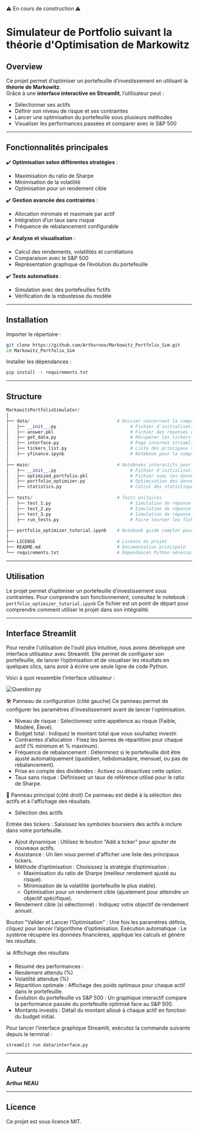 ⚠️ En cours de construction ⚠️

# Simulateur de Portfolio suivant la théorie d'Optimisation de Markowitz

## Overview

Ce projet permet d’optimiser un portefeuille d’investissement en utilisant la **théorie de Markowitz**.  
Grâce à une **interface interactive en Streamlit**, l’utilisateur peut :  
- Sélectionner ses actifs  
- Définir son niveau de risque et ses contraintes  
- Lancer une optimisation du portefeuille sous plusieurs méthodes  
- Visualiser les performances passées et comparer avec le S&P 500  

---

## Fonctionnalités principales
✔️ **Optimisation selon différentes stratégies** :  
- Maximisation du ratio de Sharpe  
- Minimisation de la volatilité  
- Optimisation pour un rendement cible  

✔️ **Gestion avancée des contraintes** :  
- Allocation minimale et maximale par actif  
- Intégration d’un taux sans risque  
- Fréquence de rebalancement configurable  

✔️ **Analyse et visualisation** :  
- Calcul des rendements, volatilités et corrélations  
- Comparaison avec le S&P 500  
- Représentation graphique de l’évolution du portefeuille  

✔️ **Tests automatisés** :  
- Simulation avec des portefeuilles fictifs  
- Vérification de la robustesse du modèle
---

## Installation

Importer le répertoire :
```bash
git clone https://github.com/Arthurnoo/Markowitz_Portfolio_Sim.git
cd Markowitz_Portfolio_Sim
```
Installer les dépendances :
```bash
pip install -r requirements.txt
```
---

## Structure

```python
MarkowitzPortfolioSimulator/
│
├── data/                                 # Dossier concernant la compréhension et la récupération de la data
│   ├── __init__.py                            # Fichier d'initialisation pour le module
│   ├── answer.pkl                             # Fichier des réponses de l'utilisateur dans interface.py
│   ├── get_data.py                            # Récupérer les tickers du S&P 500
│   ├── interface.py                           # Page internet streamlit pour récupérer les informations de l'utilisateur, et afficher les résultats
│   ├── tickers_list.py                        # Liste des principaux tickers (aide pour les utilisateurs)
│   ├── yfinance.ipynb                         # Notebook pour la compréhension basique de yfinance
│
├── main/                                 # Notebooks interactifs pour démonstration
│   ├── __init__.py                            # Fichier d'initialisation pour le module
│   ├── optimized_portfolio.pkl                # Fichier avec les données finales pour l'exporter dans interface.py
│   ├── portfolio_optimizer.py                 # Optimisation des données sous contraintes
│   ├── statistics.py                          # Calcul des statistiques basiques des tickers (rendements moyens, volatilités, matrice de corrélation)
│
├── tests/                                # Tests unitaires
│   ├── test_1.py                              # Simulation de réponse utilisateur 1 (5 tickers)
│   ├── test_2.py                              # Simulation de réponse utilisateur 2 (10 tickers)
│   ├── test_3.py                              # Simulation de réponse utilisateur 3 (20 tickers)
│   ├── run_tests.py                           # Faire tourner les fichiers de tests et vérifier que tout fonctionne
│
├── portfolio_optimizer_tutorial.ipynb    # Notebook guide complet pour l'utilisateur
│
├── LICENSE                               # Licence du projet
├── README.md                             # Documentation principale
└── requirements.txt                      # Dépendances Python nécessaires
```

---

## Utilisation

Le projet permet d’optimiser un portefeuille d’investissement sous contraintes.
Pour comprendre son fonctionnement, consultez le notebook : `portfolio_optimizer_tutorial.ipynb`
Ce fichier est un point de départ pour comprendre comment utiliser le projet dans son intégralité.

---

## Interface Streamlit

Pour rendre l'utilisation de l'outil plus intuitive, nous avons développé une interface utilisateur avec Streamlit. Elle permet de configurer son portefeuille, de lancer l’optimisation et de visualiser les résultats en quelques clics, sans avoir à écrire une seule ligne de code Python.

Voici à quoi ressemble l’interface utilisateur :

![Question py](https://github.com/user-attachments/assets/5f745dc6-961f-449d-b5f9-fd885a9fbeb0)

🛠 Panneau de configuration (côté gauche)
Ce panneau permet de configurer les paramètres d'investissement avant de lancer l'optimisation.

- Niveau de risque : Sélectionnez votre appétence au risque (Faible, Modéré, Élevé).
- Budget total : Indiquez le montant total que vous souhaitez investir.
- Contraintes d’allocation : Fixez les bornes de répartition pour chaque actif (% minimum et % maximum).
- Fréquence de rebalancement : Déterminez si le portefeuille doit être ajusté automatiquement (quotidien, hebdomadaire, mensuel, ou pas de rebalancement).
- Prise en compte des dividendes : Activez ou désactivez cette option.
- Taux sans risque : Définissez un taux de référence utilisé pour le ratio de Sharpe.

📍 Panneau principal (côté droit)
Ce panneau est dédié à la sélection des actifs et à l'affichage des résultats.

- Sélection des actifs

Entrée des tickers : Saisissez les symboles boursiers des actifs à inclure dans votre portefeuille.
- Ajout dynamique : Utilisez le bouton "Add a ticker" pour ajouter de nouveaux actifs.
- Assistance : Un lien vous permet d'afficher une liste des principaux tickers.
- Méthode d’optimisation : Choisissez la stratégie d’optimisation :
  - Maximisation du ratio de Sharpe (meilleur rendement ajusté au risque).
  - Minimisation de la volatilité (portefeuille le plus stable).
  - Optimisation pour un rendement cible (ajustement pour atteindre un objectif spécifique).
- Rendement cible (si sélectionné) : Indiquez votre objectif de rendement annuel.


Bouton "Valider et Lancer l’Optimisation" : Une fois les paramètres définis, cliquez pour lancer l’algorithme d’optimisation.
Exécution automatique : Le système récupère les données financières, applique les calculs et génère les résultats.

📊 Affichage des résultats

- Résumé des performances :
- Rendement attendu (%)
- Volatilité attendue (%)
- Répartition optimale :
Affichage des poids optimaux pour chaque actif dans le portefeuille.
- Évolution du portefeuille vs S&P 500 :
Un graphique interactif compare la performance passée du portefeuille optimisé face au S&P 500.
- Montants investis :
Détail du montant alloué à chaque actif en fonction du budget initial.

Pour lancer l'interface graphique Streamlit, exécutez la commande suivante depuis le terminal :

```bash
streamlit run data/interface.py
```

---
## Auteur

**Arthur NEAU**

---

## Licence

Ce projet est sous licence MIT.

